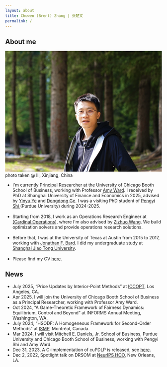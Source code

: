 ```yaml
---
layout: about
title: Chuwen (Brent) Zhang | 张楚文
permalink: /
---
```



## About me
<div class="wrapper">

<div class="footer-col footer-col-photo">
    <img src="../assets/img/photo25.jpg" alt="my photo" class="personal">
    <div class="footer-col-wrapper social-media-list comment-caption">
    photo taken @ Ili, Xinjiang, China
    </div>
</div>

<div class="footer-col footer-col-text">
<ul class="social-media-list">
<li>
I'm currently Principal Researcher at the University of Chicago Booth School of Business, working with Professor <a href="https://www.chicagobooth.edu/faculty/directory/w/amy-ward">Amy Ward</a>.
I received by PhD at Shanghai University of Finance and Economics in 2025, advised by <a href="https://web.stanford.edu/~yyye/">Yinyu Ye</a> and <a href="https://www.acem.sjtu.edu.cn/en/faculty/gedongdong.html"> Dongdong Ge</a>. I was a visiting PhD student of <a href="https://web.ics.purdue.edu/~shi178/"> Pengyi Shi </a> (Purdue University) during 2024-2025.
</li>
<br>
<li>
Starting from 2018, I work as an Operations Research Engineer at <a href="https://www.shanshu.ai/">[Cardinal Operations]</a>, where I'm also advised by <a href="https://mypage.cuhk.edu.cn/academics/wangzizhuo/">Zizhuo Wang</a>. 
We build optimization solvers and provide operations research solutions. 
</li>
<br>
<li>
Before that, I was at the University of Texas at Austin from 2015 to 2017, working with <a href="https://www.me.utexas.edu/people/faculty-directory/bard">Jonathan F. Bard</a>. I did my undergraduate study at <a href="https://www.sjtu.edu.cn/">Shanghai Jiao Tong University</a>.
</li>
<br>
<li>
Please find my CV <a href="/assets/pdfs/cv2505-complete.pdf">here</a>.
</li>
</ul>
</div>

</div>

## News
<div class="wrapper news">
<ul class="news-list">
<li>July 2025, “Price Updates by Interior-Point Methods” at <a href="https://iccopt2025usc.sched.com/event/1dqrb/parallel-sessions-7p-advances-in-nonlinear-optimization-methods-and-applications">ICCOPT</a>, Los Angeles, CA.</li>
<li>Apr 2025, I will join the University of Chicago Booth School of Business as a Principal Researcher, working with Professor Amy Ward.</li>
<li>Oct 2024, “A Game-Theoretic Framework of Fairness Dynamics: Equilibrium, Control and Beyond” at INFORMS Annual Meeting, Washington, WA.</li>
<li>July 2024, “HSODF: A Homogeneous Framework for Second-Order Methods” at <a href="https://ismp2024.gerad.ca/">ISMP</a>, Montréal, Canada.</li>
<li>Mar 2024, I will visit Mitchell E. Daniels, Jr. School of Business, Purdue University and Chicago Booth School of Business, working with Pengyi Shi and Amy Ward.</li>
<li>Dec 31, 2023, A C-implementation of cuPDLP is released, see <a href="https://github.com/COPT-Public/cuPDLP-C">here</a>.</li>
<li>Dec 2, 2022, Spotlight talk on DRSOM at <a href="https://neurips.cc/virtual/2022/workshop/50003#wse-detail-64532">NeurIPS HOO</a>, New Orleans, LA.</li>
</ul>

</div>